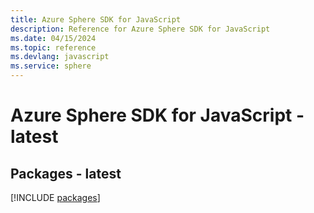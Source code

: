 ```yaml
---
title: Azure Sphere SDK for JavaScript
description: Reference for Azure Sphere SDK for JavaScript
ms.date: 04/15/2024
ms.topic: reference
ms.devlang: javascript
ms.service: sphere
---
```

# Azure Sphere SDK for JavaScript - latest
## Packages - latest
[!INCLUDE [packages](sphere-index.md)]